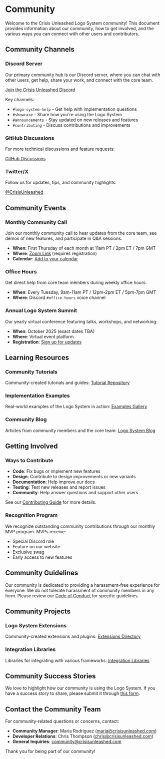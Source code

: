# Community

Welcome to the Crisis Unleashed Logo System community! This document provides information about our community, how to get involved, and the various ways you can connect with other users and contributors.

## Community Channels

### Discord Server
Our primary community hub is our Discord server, where you can chat with other users, get help, share your work, and connect with the core team.

[Join the Crisis Unleashed Discord](https://discord.gg/crisisunleashed)

Key channels:
- `#logo-system-help` - Get help with implementation questions
- `#showcase` - Share how you're using the Logo System
- `#announcements` - Stay updated on new releases and features
- `#contributing` - Discuss contributions and improvements

### GitHub Discussions
For more technical discussions and feature requests:

[GitHub Discussions](https://github.com/crisis-unleashed/logo-system/discussions)

### Twitter/X
Follow us for updates, tips, and community highlights:

[@CrisisUnleashed](https://twitter.com/CrisisUnleashed)

## Community Events

### Monthly Community Call
Join our monthly community call to hear updates from the core team, see demos of new features, and participate in Q&A sessions.

- **When**: First Thursday of each month at 11am PT / 2pm ET / 7pm GMT
- **Where**: [Zoom Link](https://zoom.us/j/crisisunleashed) (requires registration)
- **Calendar**: [Add to your calendar](https://calendar.google.com/calendar/ical/crisisunleashed.com_community)

### Office Hours
Get direct help from core team members during weekly office hours:

- **When**: Every Tuesday, 9am-11am PT / 12pm-2pm ET / 5pm-7pm GMT
- **Where**: Discord `#office-hours` voice channel

### Annual Logo System Summit
Our yearly virtual conference featuring talks, workshops, and networking:

- **When**: October 2025 (exact dates TBA)
- **Where**: Virtual event platform
- **Registration**: [Sign up for updates](https://crisisunleashed.com/summit)

## Learning Resources

### Community Tutorials
Community-created tutorials and guides:
[Tutorial Repository](https://github.com/crisis-unleashed/logo-system-tutorials)

### Implementation Examples
Real-world examples of the Logo System in action:
[Examples Gallery](https://logo-system.crisisunleashed.com/examples)

### Community Blog
Articles from community members and the core team:
[Logo System Blog](https://logo-system.crisisunleashed.com/blog)

## Getting Involved

### Ways to Contribute
- **Code**: Fix bugs or implement new features
- **Design**: Contribute to design improvements or new variants
- **Documentation**: Help improve our docs
- **Testing**: Test new releases and report issues
- **Community**: Help answer questions and support other users

See our [Contributing Guide](./logo-system-contributing.md) for more details.

### Recognition Program
We recognize outstanding community contributions through our monthly MVP program. MVPs receive:
- Special Discord role
- Feature on our website
- Exclusive swag
- Early access to new features

## Community Guidelines

Our community is dedicated to providing a harassment-free experience for everyone. We do not tolerate harassment of community members in any form. Please review our [Code of Conduct](./logo-system-code-of-conduct.md) for specific guidelines.

## Community Projects

### Logo System Extensions
Community-created extensions and plugins:
[Extensions Directory](https://logo-system.crisisunleashed.com/extensions)

### Integration Libraries
Libraries for integrating with various frameworks:
[Integration Libraries](https://github.com/crisis-unleashed/logo-system-integrations)

## Community Success Stories

We love to highlight how our community is using the Logo System. If you have a success story to share, please submit it through [this form](https://forms.crisisunleashed.com/success-story).

## Contact the Community Team

For community-related questions or concerns, contact:
- **Community Manager**: Maria Rodriguez (maria@crisisunleashed.com)
- **Developer Relations**: Chris Thompson (chris@crisisunleashed.com)
- **General Inquiries**: community@crisisunleashed.com

Thank you for being part of our community!
